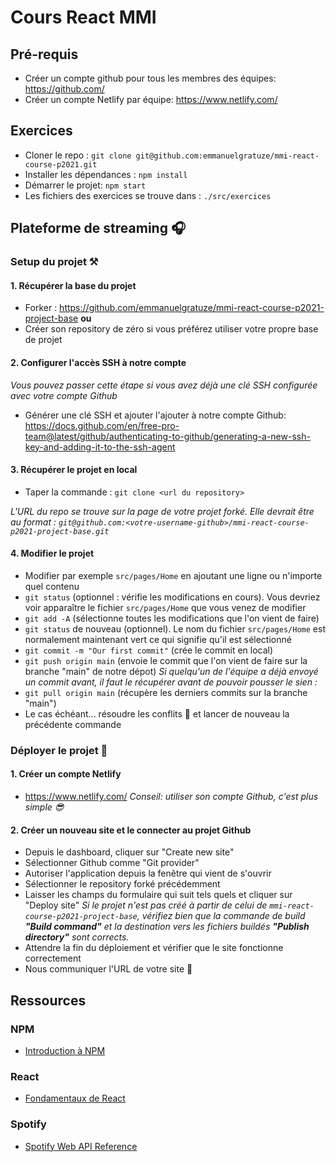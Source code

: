 # Cours React MMI

## Pré-requis
- Créer un compte github pour tous les membres des équipes: https://github.com/
- Créer un compte Netlify par équipe: https://www.netlify.com/

## Exercices
- Cloner le repo : `git clone git@github.com:emmanuelgratuze/mmi-react-course-p2021.git`
- Installer les dépendances : `npm install`
- Démarrer le projet: `npm start`
- Les fichiers des exercices se trouve dans : `./src/exercices`

## Plateforme de streaming  🎧

### Setup du projet ⚒️
#### 1. Récupérer la base du projet
- Forker : https://github.com/emmanuelgratuze/mmi-react-course-p2021-project-base
**ou**
- Créer son repository de zéro si vous préférez utiliser votre propre base de projet

#### 2. Configurer l'accès SSH à notre compte
*Vous pouvez passer cette étape si vous avez déjà une clé SSH configurée avec votre compte Github*

- Générer une clé SSH et ajouter l'ajouter à notre compte Github: https://docs.github.com/en/free-pro-team@latest/github/authenticating-to-github/generating-a-new-ssh-key-and-adding-it-to-the-ssh-agent

#### 3. Récupérer le projet en local
- Taper la commande : `git clone <url du repository>`

*L'URL du repo se trouve sur la page de votre projet forké. Elle devrait être au format :
`git@github.com:<votre-username-github>/mmi-react-course-p2021-project-base.git`*

#### 4. Modifier le projet
- Modifier par exemple `src/pages/Home` en ajoutant une ligne ou n'importe quel contenu
- `git status` (optionnel : vérifie les modifications en cours). Vous devriez voir apparaître le fichier `src/pages/Home` que vous venez de modifier
- `git add -A` (sélectionne toutes les modifications que l'on vient de faire) 
- `git status` de nouveau (optionnel). Le nom du fichier `src/pages/Home` est normalement maintenant vert ce qui signifie qu'il est sélectionné 
- `git commit -m "Our first commit"` (crée le commit en local)
- `git push origin main` (envoie le commit que l'on vient de faire sur la branche "main" de notre dépot)
*Si quelqu'un de l'équipe a déjà envoyé un commit avant, il faut le récupérer avant de pouvoir pousser le sien :*
- `git pull origin main` (récupère les derniers commits sur la branche "main")
- Le cas échéant... résoudre les conflits 🤪 et lancer de nouveau la précédente commande

### Déployer le projet 🚀
#### 1. Créer un compte Netlify 
- https://www.netlify.com/
*Conseil: utiliser son compte Github, c'est plus simple 😎*
#### 2. Créer un nouveau site et le connecter au projet Github
  - Depuis le dashboard, cliquer sur "Create new site"
  - Sélectionner Github comme "Git provider"
  - Autoriser l'application depuis la fenêtre qui vient de s'ouvrir
  - Sélectionner le repository forké précédemment
  - Laisser les champs du formulaire qui suit tels quels et cliquer sur "Deploy site"
*Si le projet n'est pas créé à partir de celui de `mmi-react-course-p2021-project-base`, vérifiez bien que la commande de build **"Build command"** et la destination vers les fichiers buildés **"Publish directory"** sont corrects.*
  - Attendre la fin du déploiement et vérifier que le site fonctionne correctement
  - Nous communiquer l'URL de votre site 🙂

## Ressources

### NPM
- [Introduction à NPM](https://maxlab.fr/javascript/comprendre-et-maitriser-npm-introduction/)

### React
- [Fondamentaux de React](https://fr.reactjs.org/docs/getting-started.html)

### Spotify
- [Spotify Web API Reference](https://developer.spotify.com/documentation/web-api/reference/)
